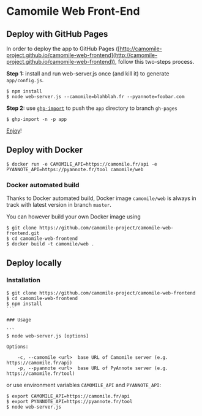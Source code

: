 # Camomile Web Front-End

## Deploy with GitHub Pages

In order to deploy the app to GitHub Pages ([http://camomile-project.github.io/camomile-web-frontend](http://camomile-project.github.io/camomile-web-frontend)), follow this two-steps process.

**Step 1:** install and run web-server.js once (and kill it) to generate `app/config.js`.

```
$ npm install
$ node web-server.js --camomile=blahblah.fr --pyannote=foobar.com
```

**Step 2:** use [`ghp-import`](https://github.com/camomile-project/ghp-import) to push the `app` directory to branch `gh-pages`

```
$ ghp-import -n -p app
```

[Enjoy](http://camomile-project.github.io/camomile-web-frontend)!

## Deploy with Docker

```
$ docker run -e CAMOMILE_API=https://camomile.fr/api -e PYANNOTE_API=https://pyannote.fr/tool camomile/web
```

### Docker automated build

Thanks to Docker automated build, Docker image `camomile/web` is always in track with latest version in branch `master`.

You can however build your own Docker image using
```
$ git clone https://github.com/camomile-project/camomile-web-frontend.git
$ cd camomile-web-frontend
$ docker build -t camomile/web . 
```

## Deploy locally

### Installation 

````
$ git clone https://github.com/camomile-project/camomile-web-frontend
$ cd camomile-web-frontend
$ npm install
```

### Usage

```
$ node web-server.js [options]

Options:

    -c, --camomile <url>  base URL of Camomile server (e.g. https://camomile.fr/api)
    -p, --pyannote <url>  base URL of PyAnnote server (e.g. https://camomile.fr/tool)
````

or use environment variables `CAMOMILE_API` and `PYANNOTE_API`:

```
$ export CAMOMILE_API=https://camomile.fr/api
$ export PYANNOTE_API=https://pyannote.fr/tool
$ node web-server.js
```

